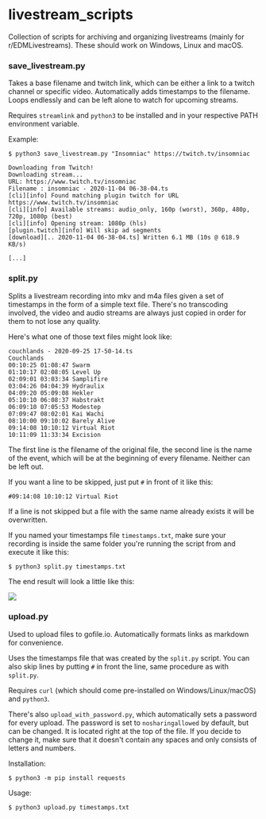 # livestream_scripts

Collection of scripts for archiving and organizing livestreams (mainly for r/EDMLivestreams).
These should work on Windows, Linux and macOS.

### save_livestream.py

Takes a base filename and twitch link, which can be either a link to a twitch channel or specific video. Automatically adds timestamps to the filename. Loops endlessly and can be left alone to watch for upcoming streams.

Requires `streamlink` and `python3` to be installed and in your respective PATH environment variable.

Example:
```
$ python3 save_livestream.py "Insomniac" https://twitch.tv/insomniac

Downloading from Twitch!
Downloading stream...
URL: https://www.twitch.tv/insomniac
Filename : insomniac - 2020-11-04 06-38-04.ts
[cli][info] Found matching plugin twitch for URL https://www.twitch.tv/insomniac
[cli][info] Available streams: audio_only, 160p (worst), 360p, 480p, 720p, 1080p (best)
[cli][info] Opening stream: 1080p (hls)
[plugin.twitch][info] Will skip ad segments
[download][.. 2020-11-04 06-38-04.ts] Written 6.1 MB (10s @ 618.9 KB/s)

[...]
```

### split.py

Splits a livestream recording into mkv and m4a files given a set of timestamps in the form of a simple text file. There's no transcoding involved, the video and audio streams are always just copied in order for them to not lose any quality.

Here's what one of those text files might look like:

```
couchlands - 2020-09-25 17-50-14.ts
Couchlands
00:10:25 01:08:47 Swarm
01:10:17 02:08:05 Level Up
02:09:01 03:03:34 Samplifire
03:04:26 04:04:39 Hydraulix
04:09:20 05:09:08 Hekler
05:10:10 06:08:37 Habstrakt
06:09:10 07:05:53 Modestep
07:09:47 08:02:01 Kai Wachi
08:10:00 09:10:02 Barely Alive
09:14:08 10:10:12 Virtual Riot
10:11:09 11:33:34 Excision
```

The first line is the filename of the original file, the second line is the name of the event, which will be at the beginning of every filename. Neither can be left out.

If you want a line to be skipped, just put `#` in front of it like this:
```
#09:14:08 10:10:12 Virtual Riot
```

If a line is not skipped but a file with the same name already exists it will be overwritten.

If you named your timestamps file `timestamps.txt`, make sure your recording is inside the same folder you're running the script from and execute it like this:
```
$ python3 split.py timestamps.txt
```
The end result will look a little like this:

![](https://i.imgur.com/U3bHTIn.png)

### upload.py

Used to upload files to gofile.io. Automatically formats links as markdown for convenience.

Uses the timestamps file that was created by the `split.py` script. You can also skip lines by putting `#` in front the line, same procedure as with `split.py`.

Requires `curl` (which should come pre-installed on Windows/Linux/macOS) and `python3`.

There's also `upload_with_password.py`, which automatically sets a password for every upload. The password is set to `nosharingallowed` by default, but can be changed. It is located right at the top of the file. If you decide to change it, make sure that it doesn't contain any spaces and only consists of letters and numbers.

Installation:
```
$ python3 -m pip install requests
```

Usage:
```
$ python3 upload.py timestamps.txt
```

